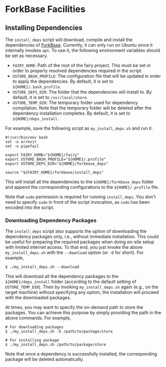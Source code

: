 # ForkBase Facilities #

## Installing Dependencies ##

The `install_deps` script will download, compile and install the dependencies of [ForkBase](https://github.com/ooibc88/forkbase). Currently, it can only run on Ubuntu since it internally invokes `apt`. To use it, the following environment variables should be set as necessary. 

- `FAIRY_HOME`: Path of the root of the fairy project. This must be set in order to properly resolved dependencies required in the script. 
- `USTORE_BASH_PROFILE`: The configuration file that will be updated in order to apply the dependencies. By default, it is set to `${HOME}/.bash_profile`.
- `USTORE_DEPS_DIR`: The folder that the dependencies will install to. By default, it is set to `/usr/local/share`.
- `USTORE_TEMP_DIR`: The temporary folder used for dependency compilation. Note that the temporary folder will be deleted after the dependency installation completes. By default, it is set to `${HOME}/deps_install`.

For example, save the following script as `my_install_deps.sh` and run it. 

    #!/usr/bin/env bash
    set -o errexit
    set -o pipefail

    export FAIRY_HOME="${HOME}/fairy"
    export USTORE_BASH_PROFILE="${HOME}/.profile"
    export USTORE_DEPS_DIR="${HOME}/forkbase_deps"

    source "${FAIRY_HOME}/forkbase/install_deps"

This will install all the dependencies to the `${HOME}/forkbase_deps` folder and append the corresponding configurations to the `${HOME}/.profile` file.  

Note that `sudo` permission is required for running `install_deps`. You don't need to specify `sudo` in front of the script invocation, as `sudo` has been encoded into the script. 

### Downloading Dependency Packages ###

The `install_deps` script also supports the option of downloading the dependency packages only, i.e., without immediate installation. This could be useful for preparing the required packages when doing on-site setup with limited internet access. To that end, you just invoke the above `my_install_deps.sh` with the `--download` option (or `-D` for short). For example, 

    $ ./my_install_deps.sh --download

This will download all the dependency packages to the `${HOME}/deps_install` folder (according to the default setting of `USTORE_TEMP_DIR`). Then by invoking `my_install_deps.sh` again (e.g., on the target machine) without specifying any option, the installation will proceed with the downloaded packages. 

At times, you may want to specify the on-demand path to store the packages. You can achieve this purpose by simply providing the path in the above commands. For example, 

	# For downloading packages
    $ ./my_install_deps.sh -D /path/to/package/store
    
    # For installing package
    $ ./my_install_deps.sh /path/to/package/store

Note that once a dependency is successfully installed, the corresponding package will be deleted automatically. 
